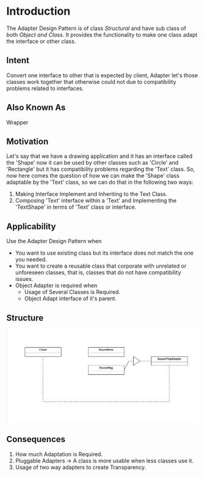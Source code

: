 # Introduction
The Adapter Design Pattern is of class *Structural* and have sub class of both *Object and Class*. It provides the functionality to make one class adapt the interface or other class.

## Intent
Convert one interface to other that is expected by client, Adapter let's those classes work together that otherwise could not due to compatibility problems related to interfaces.

## Also Known As
Wrapper

## Motivation
Let's say that we have a drawing application and it has an interface called the 'Shape' now it can be used by other classes such as 'Circle' and 'Rectangle' but it has compatibility problems regarding the 'Text' class. So, now here comes the question of how we can make the 'Shape' class adaptable by the 'Text' class, so we can do that in the following two ways:
1. Making Interface Implement and Inheriting to the Text Class.
2. Composing 'Text' interface within a 'Text' and Implementing the 'TextShape' in terms of 'Text' class or interface.

## Applicability
Use the Adapter Design Pattern when
* You want to use existing class but its interface does not match the one you needed.
* You want to create a reusable class that corporate with unrelated or unforeseen classes, that is, classes that do not have compatibility issues.
* Object Adapter is required when 
    * Usage of Several Classes is Required.
    * Object Adapt interface of it's parent.

## Structure
![AdapterDesignPatternStructure](Adapter%20Design%20Pattern.png)
## Consequences
1. How much Adaptation is Required.
2. Pluggable Adapters -> A class is more usable when less classes use it.
3. Usage of two way adapters to create Transparency.